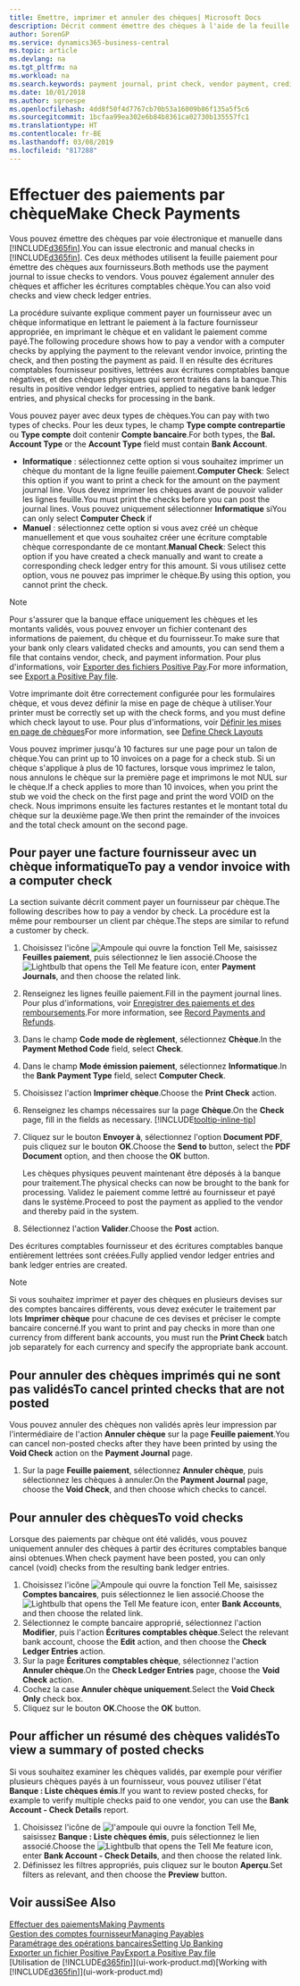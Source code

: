 ```yaml
---
title: Emettre, imprimer et annuler des chèques| Microsoft Docs
description: Décrit comment émettre des chèques à l'aide de la feuille paiement, imprimer des chèques, et annuler ou afficher les écritures comptables chèque dans Business Central.
author: SorenGP
ms.service: dynamics365-business-central
ms.topic: article
ms.devlang: na
ms.tgt_pltfrm: na
ms.workload: na
ms.search.keywords: payment journal, print check, vendor payment, creditor, debt, balance due, AP
ms.date: 10/01/2018
ms.author: sgroespe
ms.openlocfilehash: 4dd8f50f4d7767cb70b53a16009b86f135a5f5c6
ms.sourcegitcommit: 1bcfaa99ea302e6b84b8361ca02730b135557fc1
ms.translationtype: HT
ms.contentlocale: fr-BE
ms.lasthandoff: 03/08/2019
ms.locfileid: "817288"
---
```

# <a name="make-check-payments"></a><span data-ttu-id="27b46-103">Effectuer des paiements par chèque</span><span class="sxs-lookup"><span data-stu-id="27b46-103">Make Check Payments</span></span>
<span data-ttu-id="27b46-104">Vous pouvez émettre des chèques par voie électronique et manuelle dans [!INCLUDE[d365fin](includes/d365fin_md.md)].</span><span class="sxs-lookup"><span data-stu-id="27b46-104">You can issue electronic and manual checks in [!INCLUDE[d365fin](includes/d365fin_md.md)].</span></span> <span data-ttu-id="27b46-105">Ces deux méthodes utilisent la feuille paiement pour émettre des chèques aux fournisseurs.</span><span class="sxs-lookup"><span data-stu-id="27b46-105">Both methods use the payment journal to issue checks to vendors.</span></span> <span data-ttu-id="27b46-106">Vous pouvez également annuler des chèques et afficher les écritures comptables chèque.</span><span class="sxs-lookup"><span data-stu-id="27b46-106">You can also void checks and view check ledger entries.</span></span>

<span data-ttu-id="27b46-107">La procédure suivante explique comment payer un fournisseur avec un chèque informatique en lettrant le paiement à la facture fournisseur appropriée, en imprimant le chèque et en validant le paiement comme payé.</span><span class="sxs-lookup"><span data-stu-id="27b46-107">The following procedure shows how to pay a vendor with a computer checks by applying the payment to the relevant vendor invoice, printing the check, and then posting the payment as paid.</span></span> <span data-ttu-id="27b46-108">Il en résulte des écritures comptables fournisseur positives, lettrées aux écritures comptables banque négatives, et des chèques physiques qui seront traités dans la banque.</span><span class="sxs-lookup"><span data-stu-id="27b46-108">This results in positive vendor ledger entries, applied to negative bank ledger entries, and physical checks for processing in the bank.</span></span>

<span data-ttu-id="27b46-109">Vous pouvez payer avec deux types de chèques.</span><span class="sxs-lookup"><span data-stu-id="27b46-109">You can pay with two types of checks.</span></span> <span data-ttu-id="27b46-110">Pour les deux types, le champ **Type compte contrepartie** ou **Type compte** doit contenir **Compte bancaire**.</span><span class="sxs-lookup"><span data-stu-id="27b46-110">For both types, the **Bal. Account Type** or the **Account Type** field must contain **Bank Account**.</span></span>

- <span data-ttu-id="27b46-111">**Informatique** : sélectionnez cette option si vous souhaitez imprimer un chèque du montant de la ligne feuille paiement.</span><span class="sxs-lookup"><span data-stu-id="27b46-111">**Computer Check**: Select this option if you want to print a check for the amount on the payment journal line.</span></span> <span data-ttu-id="27b46-112">Vous devez imprimer les chèques avant de pouvoir valider les lignes feuille.</span><span class="sxs-lookup"><span data-stu-id="27b46-112">You must print the checks before you can post the journal lines.</span></span> <span data-ttu-id="27b46-113">Vous pouvez uniquement sélectionner **Informatique** si</span><span class="sxs-lookup"><span data-stu-id="27b46-113">You can only select **Computer Check** if</span></span>
- <span data-ttu-id="27b46-114">**Manuel** : sélectionnez cette option si vous avez créé un chèque manuellement et que vous souhaitez créer une écriture comptable chèque correspondante de ce montant.</span><span class="sxs-lookup"><span data-stu-id="27b46-114">**Manual Check**: Select this option if you have created a check manually and want to create a corresponding check ledger entry for this amount.</span></span> <span data-ttu-id="27b46-115">Si vous utilisez cette option, vous ne pouvez pas imprimer le chèque.</span><span class="sxs-lookup"><span data-stu-id="27b46-115">By using this option, you cannot print the check.</span></span>

> [!NOTE]  
> <span data-ttu-id="27b46-116">Pour s'assurer que la banque efface uniquement les chèques et les montants validés, vous pouvez envoyer un fichier contenant des informations de paiement, du chèque et du fournisseur.</span><span class="sxs-lookup"><span data-stu-id="27b46-116">To make sure that your bank only clears validated checks and amounts, you can send them a file that contains vendor, check, and payment information.</span></span> <span data-ttu-id="27b46-117">Pour plus d'informations, voir [Exporter des fichiers Positive Pay](finance-how-positive-pay.md).</span><span class="sxs-lookup"><span data-stu-id="27b46-117">For more information, see [Export a Positive Pay file](finance-how-positive-pay.md).</span></span>

<span data-ttu-id="27b46-118">Votre imprimante doit être correctement configurée pour les formulaires chèque, et vous devez définir la mise en page de chèque à utiliser.</span><span class="sxs-lookup"><span data-stu-id="27b46-118">Your printer must be correctly set up with the check forms, and you must define which check layout to use.</span></span> <span data-ttu-id="27b46-119">Pour plus d'informations, voir [Définir les mises en page de chèques](finance-how-define-check-layouts.md)</span><span class="sxs-lookup"><span data-stu-id="27b46-119">For more information, see [Define Check Layouts](finance-how-define-check-layouts.md)</span></span>

<span data-ttu-id="27b46-120">Vous pouvez imprimer jusqu'à 10 factures sur une page pour un talon de chèque.</span><span class="sxs-lookup"><span data-stu-id="27b46-120">You can print up to 10 invoices on a page for a check stub.</span></span> <span data-ttu-id="27b46-121">Si un chèque s'applique à plus de 10 factures, lorsque vous imprimez le talon, nous annulons le chèque sur la première page et imprimons le mot NUL sur le chèque.</span><span class="sxs-lookup"><span data-stu-id="27b46-121">If a check applies to more than 10 invoices, when you print the stub we void the check on the first page and print the word VOID on the check.</span></span> <span data-ttu-id="27b46-122">Nous imprimons ensuite les factures restantes et le montant total du chèque sur la deuxième page.</span><span class="sxs-lookup"><span data-stu-id="27b46-122">We then print the remainder of the invoices and the total check amount on the second page.</span></span> 

## <a name="to-pay-a-vendor-invoice-with-a-computer-check"></a><span data-ttu-id="27b46-123">Pour payer une facture fournisseur avec un chèque informatique</span><span class="sxs-lookup"><span data-stu-id="27b46-123">To pay a vendor invoice with a computer check</span></span>
<span data-ttu-id="27b46-124">La section suivante décrit comment payer un fournisseur par chèque.</span><span class="sxs-lookup"><span data-stu-id="27b46-124">The following describes how to pay a vendor by check.</span></span> <span data-ttu-id="27b46-125">La procédure est la même pour rembourser un client par chèque.</span><span class="sxs-lookup"><span data-stu-id="27b46-125">The steps are similar to refund a customer by check.</span></span>

1. <span data-ttu-id="27b46-126">Choisissez l'icône ![Ampoule qui ouvre la fonction Tell Me](media/ui-search/search_small.png "Dites-moi ce que vous voulez faire"), saisissez **Feuilles paiement**, puis sélectionnez le lien associé.</span><span class="sxs-lookup"><span data-stu-id="27b46-126">Choose the ![Lightbulb that opens the Tell Me feature](media/ui-search/search_small.png "Tell me what you want to do") icon, enter **Payment Journals**, and then choose the related link.</span></span>
2. <span data-ttu-id="27b46-127">Renseignez les lignes feuille paiement.</span><span class="sxs-lookup"><span data-stu-id="27b46-127">Fill in the payment journal lines.</span></span> <span data-ttu-id="27b46-128">Pour plus d'informations, voir [Enregistrer des paiements et des remboursements](payables-how-post-payments-refunds.md).</span><span class="sxs-lookup"><span data-stu-id="27b46-128">For more information, see [Record Payments and Refunds](payables-how-post-payments-refunds.md).</span></span>
3. <span data-ttu-id="27b46-129">Dans le champ **Code mode de règlement**, sélectionnez **Chèque**.</span><span class="sxs-lookup"><span data-stu-id="27b46-129">In the **Payment Method Code** field, select **Check**.</span></span>
4. <span data-ttu-id="27b46-130">Dans le champ **Mode émission paiement**, sélectionnez **Informatique**.</span><span class="sxs-lookup"><span data-stu-id="27b46-130">In the **Bank Payment Type** field, select **Computer Check**.</span></span>
5. <span data-ttu-id="27b46-131">Choisissez l'action **Imprimer chèque**.</span><span class="sxs-lookup"><span data-stu-id="27b46-131">Choose the **Print Check** action.</span></span>
6. <span data-ttu-id="27b46-132">Renseignez les champs nécessaires sur la page **Chèque**.</span><span class="sxs-lookup"><span data-stu-id="27b46-132">On the **Check** page, fill in the fields as necessary.</span></span> [!INCLUDE[tooltip-inline-tip](includes/tooltip-inline-tip_md.md)]
7. <span data-ttu-id="27b46-133">Cliquez sur le bouton **Envoyer à**, sélectionnez l'option **Document PDF**, puis cliquez sur le bouton **OK**.</span><span class="sxs-lookup"><span data-stu-id="27b46-133">Choose the **Send to** button, select the **PDF Document** option, and then choose the **OK** button.</span></span>

    <span data-ttu-id="27b46-134">Les chèques physiques peuvent maintenant être déposés à la banque pour traitement.</span><span class="sxs-lookup"><span data-stu-id="27b46-134">The physical checks can now be brought to the bank for processing.</span></span> <span data-ttu-id="27b46-135">Validez le paiement comme lettré au fournisseur et payé dans le système.</span><span class="sxs-lookup"><span data-stu-id="27b46-135">Proceed to post the payment as applied to the vendor and thereby paid in the system.</span></span>
8. <span data-ttu-id="27b46-136">Sélectionnez l'action **Valider**.</span><span class="sxs-lookup"><span data-stu-id="27b46-136">Choose the **Post** action.</span></span>

<span data-ttu-id="27b46-137">Des écritures comptables fournisseur et des écritures comptables banque entièrement lettrées sont créées.</span><span class="sxs-lookup"><span data-stu-id="27b46-137">Fully applied vendor ledger entries and bank ledger entries are created.</span></span>

> [!NOTE]  
> <span data-ttu-id="27b46-138">Si vous souhaitez imprimer et payer des chèques en plusieurs devises sur des comptes bancaires différents, vous devez exécuter le traitement par lots **Imprimer chèque** pour chacune de ces devises et préciser le compte bancaire concerné.</span><span class="sxs-lookup"><span data-stu-id="27b46-138">If you want to print and pay checks in more than one currency from different bank accounts, you must run the **Print Check** batch job separately for each currency and specify the appropriate bank account.</span></span>

## <a name="to-cancel-printed-checks-that-are-not-posted"></a><span data-ttu-id="27b46-139">Pour annuler des chèques imprimés qui ne sont pas validés</span><span class="sxs-lookup"><span data-stu-id="27b46-139">To cancel printed checks that are not posted</span></span>
<span data-ttu-id="27b46-140">Vous pouvez annuler des chèques non validés après leur impression par l'intermédiaire de l'action **Annuler chèque** sur la page **Feuille paiement**.</span><span class="sxs-lookup"><span data-stu-id="27b46-140">You can cancel non-posted checks after they have been printed by using the **Void Check** action on the **Payment Journal** page.</span></span>

1. <span data-ttu-id="27b46-141">Sur la page **Feuille paiement**, sélectionnez **Annuler chèque**, puis sélectionnez les chèques à annuler.</span><span class="sxs-lookup"><span data-stu-id="27b46-141">On the **Payment Journal** page, choose the **Void Check**, and then choose which checks to cancel.</span></span>

## <a name="to-void-checks"></a><span data-ttu-id="27b46-142">Pour annuler des chèques</span><span class="sxs-lookup"><span data-stu-id="27b46-142">To void checks</span></span>
<span data-ttu-id="27b46-143">Lorsque des paiements par chèque ont été validés, vous pouvez uniquement annuler des chèques à partir des écritures comptables banque ainsi obtenues.</span><span class="sxs-lookup"><span data-stu-id="27b46-143">When check payment have been posted, you can only cancel (void) checks from the resulting bank ledger entries.</span></span>

1. <span data-ttu-id="27b46-144">Choisissez l'icône ![Ampoule qui ouvre la fonction Tell Me](media/ui-search/search_small.png "Dites-moi ce que vous voulez faire"), saisissez **Comptes bancaires**, puis sélectionnez le lien associé.</span><span class="sxs-lookup"><span data-stu-id="27b46-144">Choose the ![Lightbulb that opens the Tell Me feature](media/ui-search/search_small.png "Tell me what you want to do") icon, enter **Bank Accounts**, and then choose the related link.</span></span>
2. <span data-ttu-id="27b46-145">Sélectionnez le compte bancaire approprié, sélectionnez l'action **Modifier**, puis l'action **Écritures comptables chèque**.</span><span class="sxs-lookup"><span data-stu-id="27b46-145">Select the relevant bank account, choose the **Edit** action, and then choose the **Check Ledger Entries** action.</span></span>
3. <span data-ttu-id="27b46-146">Sur la page **Écritures comptables chèque**, sélectionnez l'action **Annuler chèque**.</span><span class="sxs-lookup"><span data-stu-id="27b46-146">On the **Check Ledger Entries** page, choose the **Void Check** action.</span></span>
4. <span data-ttu-id="27b46-147">Cochez la case **Annuler chèque uniquement**.</span><span class="sxs-lookup"><span data-stu-id="27b46-147">Select the **Void Check Only** check box.</span></span>
5. <span data-ttu-id="27b46-148">Cliquez sur le bouton **OK**.</span><span class="sxs-lookup"><span data-stu-id="27b46-148">Choose the **OK** button.</span></span>

## <a name="to-view-a-summary-of-posted-checks"></a><span data-ttu-id="27b46-149">Pour afficher un résumé des chèques validés</span><span class="sxs-lookup"><span data-stu-id="27b46-149">To view a summary of posted checks</span></span>
<span data-ttu-id="27b46-150">Si vous souhaitez examiner les chèques validés, par exemple pour vérifier plusieurs chèques payés à un fournisseur, vous pouvez utiliser l'état **Banque : Liste chèques émis**.</span><span class="sxs-lookup"><span data-stu-id="27b46-150">If you want to review posted checks, for example to verify multiple checks paid to one vendor, you can use the **Bank Account - Check Details** report.</span></span>
1. <span data-ttu-id="27b46-151">Choisissez l'icône de ![l'ampoule qui ouvre la fonction Tell Me](media/ui-search/search_small.png "Dites-moi ce que vous voulez faire"), saisissez **Banque : Liste chèques émis**, puis sélectionnez le lien associé.</span><span class="sxs-lookup"><span data-stu-id="27b46-151">Choose the ![Lightbulb that opens the Tell Me feature](media/ui-search/search_small.png "Tell me what you want to do") icon, enter **Bank Account - Check Details**, and then choose the related link.</span></span>
2. <span data-ttu-id="27b46-152">Définissez les filtres appropriés, puis cliquez sur le bouton **Aperçu**.</span><span class="sxs-lookup"><span data-stu-id="27b46-152">Set filters as relevant, and then choose the **Preview** button.</span></span>

## <a name="see-also"></a><span data-ttu-id="27b46-153">Voir aussi</span><span class="sxs-lookup"><span data-stu-id="27b46-153">See Also</span></span>
[<span data-ttu-id="27b46-154">Effectuer des paiements</span><span class="sxs-lookup"><span data-stu-id="27b46-154">Making Payments</span></span>](payables-make-payments.md)  
[<span data-ttu-id="27b46-155">Gestion des comptes fournisseur</span><span class="sxs-lookup"><span data-stu-id="27b46-155">Managing Payables</span></span>](payables-manage-payables.md)  
[<span data-ttu-id="27b46-156">Paramétrage des opérations bancaires</span><span class="sxs-lookup"><span data-stu-id="27b46-156">Setting Up Banking</span></span>](bank-setup-banking.md)  
[<span data-ttu-id="27b46-157">Exporter un fichier Positive Pay</span><span class="sxs-lookup"><span data-stu-id="27b46-157">Export a Positive Pay file</span></span>](finance-how-positive-pay.md)  
<span data-ttu-id="27b46-158">[Utilisation de [!INCLUDE[d365fin](includes/d365fin_md.md)]](ui-work-product.md)</span><span class="sxs-lookup"><span data-stu-id="27b46-158">[Working with [!INCLUDE[d365fin](includes/d365fin_md.md)]](ui-work-product.md)</span></span>  
